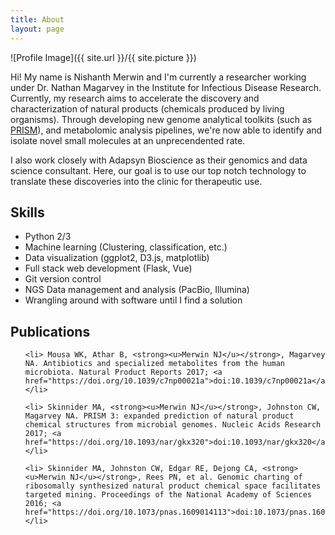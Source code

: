 ```yaml
---
title: About
layout: page
---
```

![Profile Image]({{ site.url }}/{{ site.picture }})


<p>Hi! My name is Nishanth Merwin and I'm currently a researcher working
under Dr. Nathan Magarvey in the Institute for Infectious Disease Research.
Currently, my research aims to accelerate the discovery and characterization
of natural products (chemicals produced by living organisms). Through developing
new genome analytical toolkits (such as <a href="https://magarveylab.ca/prism/">PRISM</a>), 
and metabolomic analysis pipelines,
we're now able to identify and isolate novel small molecules at an
unprecendented rate.</p>

<p>I also work closely with Adapsyn Bioscience as their genomics and data science
consultant. Here, our goal is to use our top notch technology to translate 
these discoveries into the clinic for therapeutic use.</p> 


<h2>Skills</h2>

<ul class="skill-list">
	<li> Python 2/3 </li>
	<li> Machine learning (Clustering, classification, etc.) </li>
	<li> Data visualization (ggplot2, D3.js, matplotlib) </li>
	<li> Full stack web development (Flask, Vue) </li>
	<li> Git version control </li>
	<li> NGS Data management and analysis (PacBio, Illumina) </li>
	<li> Wrangling around with software until I find a solution </li>
</ul>

<h2>Publications</h2>
<ul class="skill-list">

	<li> Mousa WK, Athar B, <strong><u>Merwin NJ</u></strong>, Magarvey NA. Antibiotics and specialized metabolites from the human microbiota. Natural Product Reports 2017; <a href="https://doi.org/10.1039/c7np00021a">doi:10.1039/c7np00021a</a></li>

	<li> Skinnider MA, <strong><u>Merwin NJ</u></strong>, Johnston CW, Magarvey NA. PRISM 3: expanded prediction of natural product chemical structures from microbial genomes. Nucleic Acids Research 2017; <a href="https://doi.org/10.1093/nar/gkx320">doi:10.1093/nar/gkx320</a></li>

	<li> Skinnider MA, Johnston CW, Edgar RE, Dejong CA, <strong><u>Merwin NJ</u></strong>, Rees PN, et al. Genomic charting of ribosomally synthesized natural product chemical space facilitates targeted mining. Proceedings of the National Academy of Sciences 2016; <a href="https://doi.org/10.1073/pnas.1609014113">doi:10.1073/pnas.1609014113</a></li>

</ul>
